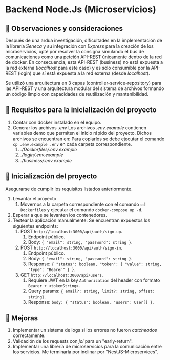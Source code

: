 # Backend Node.Js (Microservicios)

## 📝 Observaciones y consideraciones

Después de una ardua investigación, dificultades en la implementación de la librería *Seneca* y su integración con *Express* para la creación de los microservicios, opté por resolver la consigna simulando el bus de comunicaciones como una petción API-REST únicamente dentro de la red de docker. En consecuencia, esta API-REST (business) no está expuesta a la red externa (*localhost* para este caso) y es solo consumible por la API-REST (login) que sí está expuesta a la red externa (desde *localhost*).

Se utilizó una arquitectura en 3 capas (controller-service-repository) para las API-REST y una arquitectura modular del sistema de archivos formando un código limpio con capacidades de reutilización y mantenibilidad.

## 📝 Requisitos para la inicialización del proyecto

1. Contar con docker instalado en el equipo.
2. Generar los archivos *.env*
    Los archivos *.env.example* contienen variables demo que permiten el inicio rápido del proyecto. Dichos archivos se encuentran en:
    Para copiarlos se debe ejecutar el comando `cp .env.example .env` en cada carpeta correspondiente.
    1. *./Dockerfiles/.env.example*
    2. *./login/.env.example*
    3. *./business/.env.example*

## 📝 Inicialización del proyecto

Asegurarse de cumplir los requisitos listados anteriormente.

1. Levantar el proyecto
    1. Movernos a la carpeta correspondiente con el comando `cd Dockerfiles` y ejecutar el comando `docker-compose up -d`.
2. Esperar a que se levanten los contenedores.
3. Testear la aplicación manualmente:
    Se encuentran expuestos los siguientes endpoints:
    1. POST `http://localhost:3000/api/auth/sign-up`.
        1. Endpoint público.
        2. Body: `{ "email": string, "password": string }`.
    2. POST `http://localhost:3000/api/auth/sign-in`.
        1. Endpoint público.
        2. Body: `{ "email": string, "password": string }`.
        3. Response: `{ "status": boolean, "token": { "value": string, "type": "Bearer" } }`.
    3. GET `http://localhost:3000/api/users`.
        1. Requiere JWT en la key `Authorization` del header con formato `Bearer + <tokenString>`.
        2. Query params: `{ email?: string, limit?: string, offset: string}`.
        3. Response: `body: { "status": boolean, "users": User[] }`.

## 📝 Mejoras

1. Implementar un sistema de logs si los errores no fueron *catcheados* correctamente.
2. Validación de los requests con *joi* para un "early-return".
3. Implementar una librería de microservicios para la comunicación entre los servicios. Me terminaría por inclinar por "NestJS-Microservices".